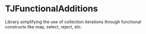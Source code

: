 TJFunctionalAdditions
=====================

Library simplifying the use of collection iterations through functional constructs like map, select, reject, etc.